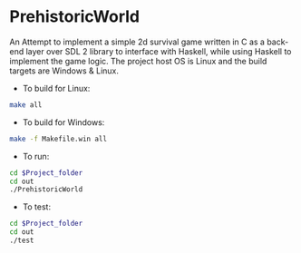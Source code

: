 # PrehistoricWorld
An Attempt to implement a simple 2d survival game written in C as a back-end layer over SDL 2 library to interface with Haskell, while using Haskell to implement the game logic.
The project host OS is Linux and the build targets are Windows & Linux.

* To build for Linux:
```bash
make all
```
* To build for Windows:
```bash
make -f Makefile.win all
```
* To run:
```bash
cd $Project_folder
cd out
./PrehistoricWorld
```
* To test:
```bash
cd $Project_folder
cd out
./test
```


